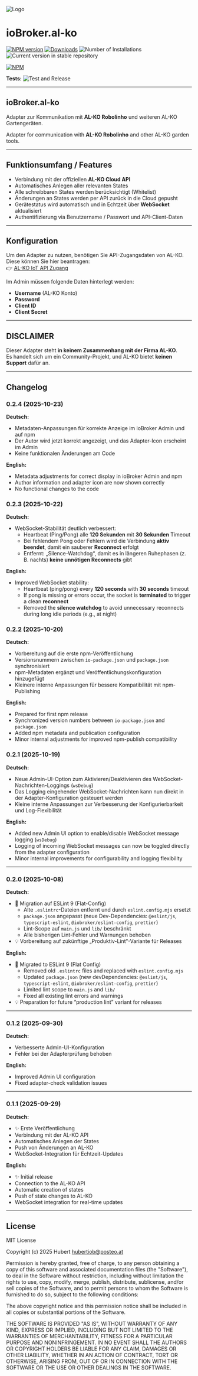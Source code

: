 ![Logo](admin/al-ko.png)
# ioBroker.al-ko

[![NPM version](https://img.shields.io/npm/v/iobroker.al-ko.svg)](https://www.npmjs.com/package/iobroker.al-ko)
[![Downloads](https://img.shields.io/npm/dm/iobroker.al-ko.svg)](https://www.npmjs.com/package/iobroker.al-ko)
![Number of Installations](https://iobroker.live/badges/al-ko-installed.svg)
![Current version in stable repository](https://iobroker.live/badges/al-ko-stable.svg)

[![NPM](https://nodei.co/npm/iobroker.al-ko.png?downloads=true)](https://nodei.co/npm/iobroker.al-ko/)

**Tests:** ![Test and Release](https://github.com/zechnerhubert/ioBroker.al-ko/workflows/Test%20and%20Release/badge.svg)

---

## ioBroker.al-ko

Adapter zur Kommunikation mit **AL-KO Robolinho** und weiteren AL-KO Gartengeräten.

Adapter for communication with **AL-KO Robolinho** and other AL-KO garden tools.

---

## Funktionsumfang / Features

- Verbindung mit der offiziellen **AL-KO Cloud API**
- Automatisches Anlegen aller relevanten States
- Alle schreibbaren States werden berücksichtigt (Whitelist)
- Änderungen an States werden per API zurück in die Cloud gepusht
- Gerätestatus wird automatisch und in Echtzeit über **WebSocket** aktualisiert
- Authentifizierung via Benutzername / Passwort und API-Client-Daten

---

## Konfiguration

Um den Adapter zu nutzen, benötigen Sie API-Zugangsdaten von AL-KO.  
Diese können Sie hier beantragen:  
👉 [AL-KO IoT API Zugang](https://alko-garden.at/iot-api-zugang-anfordern/)

Im Admin müssen folgende Daten hinterlegt werden:
- **Username** (AL-KO Konto)
- **Password**
- **Client ID**
- **Client Secret**

---

## DISCLAIMER

Dieser Adapter steht **in keinem Zusammenhang mit der Firma AL-KO**.  
Es handelt sich um ein Community-Projekt, und AL-KO bietet **keinen Support** dafür an.

---

## Changelog

### 0.2.4 (2025-10-23)

**Deutsch:**
- Metadaten-Anpassungen für korrekte Anzeige im ioBroker Admin und auf npm
- Der Autor wird jetzt korrekt angezeigt, und das Adapter-Icon erscheint im Admin
- Keine funktionalen Änderungen am Code

**English:**
- Metadata adjustments for correct display in ioBroker Admin and npm
- Author information and adapter icon are now shown correctly
- No functional changes to the code

### 0.2.3 (2025-10-22)

**Deutsch:**
- WebSocket-Stabilität deutlich verbessert:
  - Heartbeat (Ping/Pong) alle **120 Sekunden** mit **30 Sekunden** Timeout
  - Bei fehlendem Pong oder Fehlern wird die Verbindung **aktiv beendet**, damit ein sauberer **Reconnect** erfolgt
  - Entfernt: „Silence-Watchdog“, damit es in längeren Ruhephasen (z. B. nachts) **keine unnötigen Reconnects** gibt

**English:**
- Improved WebSocket stability:
  - Heartbeat (ping/pong) every **120 seconds** with **30 seconds** timeout
  - If pong is missing or errors occur, the socket is **terminated** to trigger a clean **reconnect**
  - Removed the **silence watchdog** to avoid unnecessary reconnects during long idle periods (e.g., at night)


### 0.2.2 (2025-10-20)

**Deutsch:**
* Vorbereitung auf die erste npm-Veröffentlichung
* Versionsnummern zwischen `io-package.json` und `package.json` synchronisiert
* npm-Metadaten ergänzt und Veröffentlichungskonfiguration hinzugefügt
* Kleinere interne Anpassungen für bessere Kompatibilität mit npm-Publishing

**English:**
* Prepared for first npm release
* Synchronized version numbers between `io-package.json` and `package.json`
* Added npm metadata and publication configuration
* Minor internal adjustments for improved npm-publish compatibility


### 0.2.1 (2025-10-19)

**Deutsch:**
- Neue Admin-UI-Option zum Aktivieren/Deaktivieren des WebSocket-Nachrichten-Loggings (`wsDebug`)
- Das Logging eingehender WebSocket-Nachrichten kann nun direkt in der Adapter-Konfiguration gesteuert werden
- Kleine interne Anpassungen zur Verbesserung der Konfigurierbarkeit und Log-Flexibilität

**English:**
- Added new Admin UI option to enable/disable WebSocket message logging (`wsDebug`)
- Logging of incoming WebSocket messages can now be toggled directly from the adapter configuration
- Minor internal improvements for configurability and logging flexibility

---

### 0.2.0 (2025-10-08)

**Deutsch:**
- 🧹 Migration auf ESLint 9 (Flat-Config)
  - Alte `.eslintrc`-Dateien entfernt und durch `eslint.config.mjs` ersetzt
  - `package.json` angepasst (neue Dev-Dependencies: `@eslint/js`, `typescript-eslint`, `@iobroker/eslint-config`, `prettier`)
  - Lint-Scope auf `main.js` und `lib/` beschränkt
  - Alle bisherigen Lint-Fehler und Warnungen behoben
- 💡 Vorbereitung auf zukünftige „Produktiv-Lint“-Variante für Releases

**English:**
- 🧹 Migrated to ESLint 9 (Flat Config)
  - Removed old `.eslintrc` files and replaced with `eslint.config.mjs`
  - Updated `package.json` (new devDependencies: `@eslint/js`, `typescript-eslint`, `@iobroker/eslint-config`, `prettier`)
  - Limited lint scope to `main.js` and `lib/`
  - Fixed all existing lint errors and warnings
- 💡 Preparation for future “production lint” variant for releases

---

### 0.1.2 (2025-09-30)

**Deutsch:**
- Verbesserte Admin-UI-Konfiguration
- Fehler bei der Adapterprüfung behoben

**English:**
- Improved Admin UI configuration
- Fixed adapter-check validation issues

---

### 0.1.1 (2025-09-29)

**Deutsch:**
- ✨ Erste Veröffentlichung
- Verbindung mit der AL-KO API
- Automatisches Anlegen der States
- Push von Änderungen an AL-KO
- WebSocket-Integration für Echtzeit-Updates

**English:**
- ✨ Initial release
- Connection to the AL-KO API
- Automatic creation of states
- Push of state changes to AL-KO
- WebSocket integration for real-time updates


---

## License
MIT License

Copyright (c) 2025 Hubert <hubertiob@posteo.at>

Permission is hereby granted, free of charge, to any person obtaining a copy
of this software and associated documentation files (the "Software"), to deal
in the Software without restriction, including without limitation the rights
to use, copy, modify, merge, publish, distribute, sublicense, and/or sell
copies of the Software, and to permit persons to whom the Software is
furnished to do so, subject to the following conditions:

The above copyright notice and this permission notice shall be included in all
copies or substantial portions of the Software.

THE SOFTWARE IS PROVIDED "AS IS", WITHOUT WARRANTY OF ANY KIND, EXPRESS OR
IMPLIED, INCLUDING BUT NOT LIMITED TO THE WARRANTIES OF MERCHANTABILITY,
FITNESS FOR A PARTICULAR PURPOSE AND NONINFRINGEMENT. IN NO EVENT SHALL THE
AUTHORS OR COPYRIGHT HOLDERS BE LIABLE FOR ANY CLAIM, DAMAGES OR OTHER
LIABILITY, WHETHER IN AN ACTION OF CONTRACT, TORT OR OTHERWISE, ARISING FROM,
OUT OF OR IN CONNECTION WITH THE SOFTWARE OR THE USE OR OTHER DEALINGS IN THE
SOFTWARE.
